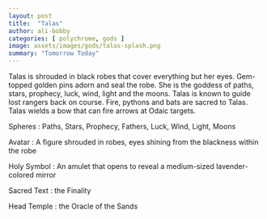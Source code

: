 ```yaml
---
layout: post
title:  "Talas"
author: ali-bobby
categories: [ polychrome, gods ]
image: assets/images/gods/talas-splash.png
summary: "Tomorrow Today"
---
```


Talas is shrouded in black robes that cover everything but her eyes. Gem-topped golden pins adorn and seal the robe. She is the goddess of paths, stars, prophecy, luck, wind, light and the moons. Talas is known to guide lost rangers back on course. Fire, pythons and bats are sacred to Talas. Talas wields a bow that can fire arrows at Odaic targets.

Spheres
: Paths, Stars, Prophecy, Fathers, Luck, Wind, Light, Moons

Avatar
: A figure shrouded in robes, eyes shining from the blackness within the robe

Holy Symbol
: An amulet that opens to reveal a medium-sized lavender-colored mirror

Sacred Text
: the Finality

Head Temple
: the Oracle of the Sands

